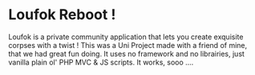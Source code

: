 # Loufok Reboot !
Loufok is a private community application that lets you create exquisite corpses with a twist ! This was a Uni Project made with a friend of mine, that we had great fun doing. It uses no framework and no librairies, just vanilla plain ol' PHP MVC & JS scripts.
It works, sooo ....
